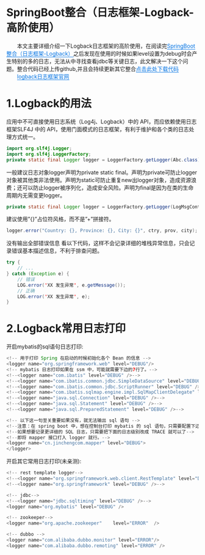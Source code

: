 
# SpringBoot整合（日志框架-Logback-高阶使用）
　　本文主要详细介绍一下Logback日志框架的高阶使用，在阅读完<a href="https://www.jinchengcom.cn/posts/5d387491.html" style="color:#0072E3;text-decoration:none;border-bottom:1px solid #0072E3
" target="_blank">SpringBoot整合（日志框架-Logback）</a>之后发现在使用的时候如果level设置为debug时会产生特别的多的日志，无法从中寻找查看jdbc等关键日志，此文解决一下这个问题。整合代码已经上传github,并且会持续更新其它整合<a href="https://github.com/Java-XuJincheng/springboot" style="color:#0072E3;text-decoration:none;border-bottom:1px solid #0072E3
" target="_blank">点击此处下载代码</a>  
　　<a href="http://logback.qos.ch" style="color:#0072E3;text-decoration:none;border-bottom:1px solid #0072E3
" target="_blank">logback日志框架官网</a>
<!-- more -->
# 1.Logback的用法
应用中不可直接使用日志系统（Log4j、Logback）中的 API，而应依赖使用日志框架SLF4J 中的 API，使用门面模式的日志框架，有利于维护和各个类的日志处理方式统一。
```java
import org.slf4j.Logger; 
import org.slf4j.LoggerFactory;
private static final Logger logger = LoggerFactory.getLogger(Abc.class);
```
  
一般建议日志对象logger声明为private static final。声明为private可防止logger对象被其他类非法使用。声明为static可防止重复new出logger对象，造成资源浪费；还可以防止logger被序列化，造成安全风险。声明为final是因为在类的生命周期内无需变更logger。
```java
private static final Logger logger = LoggerFactory.getLogger(LogMsgController.class);
```
  
建议使用”{}”占位符风格，而不是”+”拼接符。
```java
logger.error("Country: {}, Province: {}, City: {}", ctry, prov, city); //占位符
```
  
没有输出全部错误信息 看以下代码，这样不会记录详细的堆栈异常信息，只会记录错误基本描述信息，不利于排查问题。
```java
try {
    // ...
} catch (Exception e) {
    // 错误
    LOG.error('XX 发生异常', e.getMessage());
    // 正确
    LOG.error('XX 发生异常', e);
}  
```
# 2.Logback常用日志打印
开启mybatis的sql语句日志打印:
```java
<!-- 用于打印 Spring 在启动的时候初始化各个 Bean 的信息 -->
<logger name="org.springframework.web" level="DEBUG"/>
<!-- mybatis 日志打印如果在 ssm 中，可能就需要下边的7行了。-->
<!--<logger name="com.ibatis" level="DEBUG" />-->
<!--<logger name="com.ibatis.common.jdbc.SimpleDataSource" level="DEBUG" />-->
<!--<logger name="com.ibatis.common.jdbc.ScriptRunner" level="DEBUG" />-->
<!--<logger name="com.ibatis.sqlmap.engine.impl.SqlMapClientDelegate" level="DEBUG" />-->
<!--<logger name="java.sql.Connection" level="DEBUG" />-->
<!--<logger name="java.sql.Statement" level="DEBUG" />-->
<!--<logger name="java.sql.PreparedStatement" level="DEBUG" />-->

<!-- 以下这一句至关重要如果没有，就无法输出 sql 语句 -->
<!--注意：在 spring boot 中，想在控制台打印 mybatis 的 sql 语句，只需要配置下边这一句就好了。-->
<!--如果想要记录更详细的 SQL 日志，只需要把下面的日志级别改成 TRACE 就可以了-->
<!--即将 mapper 接口打入 logger 就行。-->
<logger name="cn.jinchengcom.mapper" level="DEBUG">
</logger>
```
  
开启其它常用日志打印(未亲测):
```java
<!-- rest template logger-->
<!--<logger name="org.springframework.web.client.RestTemplate" level="DEBUG" />-->
<!--<logger name="org.springframework" level="DEBUG" />-->

<!-- jdbc-->
<!--<logger name="jdbc.sqltiming" level="DEBUG" />-->
<logger name="org.mybatis" level="DEBUG" />

<!-- zookeeper-->
<logger name="org.apache.zookeeper"    level="ERROR"  />

<!-- dubbo -->
<logger name="com.alibaba.dubbo.monitor" level="ERROR"/>
<logger name="com.alibaba.dubbo.remoting" level="ERROR" />
```